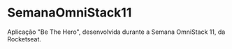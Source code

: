 # SemanaOmniStack11
Aplicação "Be The Hero", desenvolvida durante a Semana OmniStack 11, da Rocketseat.
